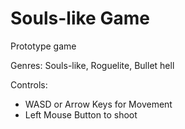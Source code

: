  # Souls-like Game

Prototype game

Genres: Souls-like, Roguelite, Bullet hell

Controls:
* WASD or Arrow Keys for Movement
* Left Mouse Button to shoot
